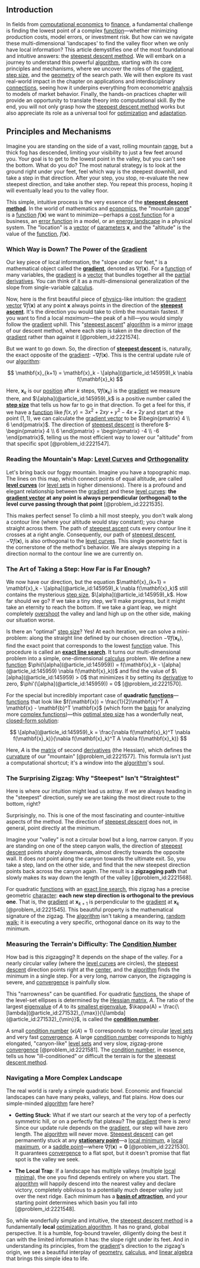 ## Introduction
In fields from [computational economics](@article_id:140429) to [finance](@article_id:144433), a fundamental challenge is finding the lowest point of a complex [function](@article_id:141001)—whether minimizing production costs, model errors, or investment risk. But how can we navigate these multi-dimensional 'landscapes' to find the valley floor when we only have local information? This article demystifies one of the most foundational and intuitive answers: the [steepest descent method](@article_id:139954). We will embark on a journey to understand this powerful [algorithm](@article_id:267625), starting with its core principles and mechanisms, where we uncover the roles of the [gradient](@article_id:136051), [step size](@article_id:163435), and the [geometry](@article_id:199231) of the search path. We will then explore its vast real-world impact in the chapter on applications and interdisciplinary [connections](@article_id:193345), seeing how it underpins everything from econometric [analysis](@article_id:157812) to models of market behavior. Finally, the hands-on practices chapter will provide an opportunity to translate theory into computational skill. By the end, you will not only grasp how the [steepest descent method](@article_id:139954) works but also appreciate its role as a universal tool for [optimization](@article_id:139309) and [adaptation](@article_id:154009).

## Principles and Mechanisms

Imagine you are standing on the side of a vast, rolling mountain [range](@article_id:154892), but a thick fog has descended, limiting your visibility to just a few feet around you. Your goal is to get to the lowest point in the valley, but you can't see the bottom. What do you do? The most natural strategy is to look at the ground right under your feet, feel which way is the steepest downhill, and take a step in that direction. After your step, you stop, re-evaluate the new steepest direction, and take another step. You repeat this process, hoping it will eventually lead you to the valley floor.

This simple, intuitive process is the very essence of the **[steepest descent method](@article_id:139954)**. In the world of mathematics and [economics](@article_id:271560), the "mountain [range](@article_id:154892)" is a [function](@article_id:141001) $f(\mathbf{x})$ we want to minimize—perhaps a [cost function](@article_id:138187) for a business, an [error function](@article_id:175775) in a model, or an [energy landscape](@article_id:147232) in a physical system. The "location" is a [vector](@article_id:176819) of [parameters](@article_id:173606) $\mathbf{x}$, and the "altitude" is the value of the [function](@article_id:141001), $f(\mathbf{x})$.

### Which Way is Down? The Power of the [Gradient](@article_id:136051)

Our key piece of local information, the "slope under our feet," is a mathematical object called the **[gradient](@article_id:136051)**, denoted as $\nabla f(\mathbf{x})$. For a [function](@article_id:141001) of many variables, the [gradient](@article_id:136051) is a [vector](@article_id:176819) that bundles together all the [partial derivatives](@article_id:145786). You can think of it as a multi-dimensional generalization of the slope from single-variable [calculus](@article_id:145546).

Now, here is the first beautiful piece of [physics](@article_id:144980)-like intuition: the [gradient vector](@article_id:140686) $\nabla f(\mathbf{x})$ at any point $\mathbf{x}$ always points in the direction of the **[steepest ascent](@article_id:196451)**. It's the direction you would take to climb the mountain fastest. If you want to find a local *maximum*—the peak of a hill—you would simply follow the [gradient](@article_id:136051) uphill. This "[steepest ascent](@article_id:196451)" [algorithm](@article_id:267625) is a mirror [image](@article_id:151831) of our descent method, where each step is taken *in* the direction of the [gradient](@article_id:136051) rather than against it [@problem_id:2221574].

But we want to go down. So, the direction of **[steepest descent](@article_id:141364)** is, naturally, the exact opposite of the [gradient](@article_id:136051): $-\nabla f(\mathbf{x})$. This is the central update rule of our [algorithm](@article_id:267625):

$$ \mathbf{x}_{k+1} = \mathbf{x}_k - \[alpha](@article_id:145959)_k \nabla f(\mathbf{x}_k) $$

Here, $\mathbf{x}_k$ is our [position](@article_id:167295) after $k$ steps, $\nabla f(\mathbf{x}_k)$ is the [gradient](@article_id:136051) we measure there, and $\[alpha](@article_id:145959)_k$ is a positive number called the **[step size](@article_id:163435)** that tells us how far to go in that direction. To get a feel for this, if we have a [function](@article_id:141001) like $f(x, y) = 3x^2 + 2xy + y^2 - 4x + 2y$ and start at the point $(1, 1)$, we can calculate the [gradient vector](@article_id:140686) to be $\begin{pmatrix} 4 \\ 6 \end{pmatrix}$. The direction of [steepest descent](@article_id:141364) is therefore $-\begin{pmatrix} 4 \\ 6 \end{pmatrix} = \begin{pmatrix} -4 \\ -6 \end{pmatrix}$, telling us the most efficient way to lower our "altitude" from that specific spot [@problem_id:2221547].

### Reading the Mountain's Map: [Level Curves](@article_id:268010) and [Orthogonality](@article_id:141261)

Let's bring back our foggy mountain. Imagine you have a topographic map. The lines on this map, which connect points of equal altitude, are called **[level curves](@article_id:268010)** (or [level sets](@article_id:150661) in higher dimensions). There is a profound and elegant relationship between the [gradient](@article_id:136051) and these [level curves](@article_id:268010): **the [gradient vector](@article_id:140686) at any point is always perpendicular (orthogonal) to the level curve passing through that point** [@problem_id:2221535].

This makes perfect sense! To climb a hill most steeply, you don't walk along a contour line (where your altitude would stay constant); you charge straight across them. The path of [steepest ascent](@article_id:196451) cuts every contour line it crosses at a right angle. Consequently, our path of [steepest descent](@article_id:141364), $-\nabla f(\mathbf{x})$, is also orthogonal to the [level curves](@article_id:268010). This single geometric fact is the cornerstone of the method's behavior. We are always stepping in a direction normal to the contour line we are currently on.

### The Art of Taking a Step: How Far is Far Enough?

We now have our direction, but the equation $\mathbf{x}_{k+1} = \mathbf{x}_k - \[alpha](@article_id:145959)_k \nabla f(\mathbf{x}_k)$ still contains the mysterious [step size](@article_id:163435), $\[alpha](@article_id:145959)_k$. How far should we go? If we take a tiny step, we'll make progress, but it might take an eternity to reach the bottom. If we take a giant leap, we might completely [overshoot](@article_id:146707) the valley and land high up on the other side, making our situation worse.

Is there an "optimal" [step size](@article_id:163435)? Yes! At each iteration, we can solve a mini-problem: along the straight line defined by our chosen direction $-\nabla f(\mathbf{x}_k)$, find the exact point that corresponds to the lowest [function](@article_id:141001) value. This procedure is called an **[exact line search](@article_id:170063)**. It turns our multi-dimensional problem into a simple, one-dimensional [calculus](@article_id:145546) problem. We define a new [function](@article_id:141001) $\phi(\[alpha](@article_id:145959)) = f(\mathbf{x}_k - \[alpha](@article_id:145959) \nabla f(\mathbf{x}_k))$ and find the value of $\[alpha](@article_id:145959) > 0$ that minimizes it by setting its [derivative](@article_id:157426) to zero, $\phi'(\[alpha](@article_id:145959)) = 0$ [@problem_id:2221570].

For the special but incredibly important case of **quadratic [functions](@article_id:153927)**—[functions](@article_id:153927) that look like $f(\mathbf{x}) = \frac{1}{2}\mathbf{x}^T A \mathbf{x} - \mathbf{b}^T \mathbf{x}$ (which form the [basis](@article_id:155813) for analyzing more [complex functions](@article_id:176281))—this [optimal step size](@article_id:142878) has a wonderfully neat, [closed-form solution](@article_id:270305):

$$ \[alpha](@article_id:145959)_k = \frac{\nabla f(\mathbf{x}_k)^T \nabla f(\mathbf{x}_k)}{\nabla f(\mathbf{x}_k)^T A \nabla f(\mathbf{x}_k)} $$

Here, $A$ is the [matrix](@article_id:202118) of second [derivatives](@article_id:165970) (the Hessian), which defines the [curvature](@article_id:140525) of our "mountain" [@problem_id:2221577]. This formula isn't just a computational shortcut; it's a window into the [algorithm](@article_id:267625)'s soul.

### The Surprising Zigzag: Why "Steepest" Isn't "Straightest"

Here is where our intuition might lead us astray. If we are always heading in the "steepest" direction, surely we are taking the most direct route to the bottom, right?

Surprisingly, no. This is one of the most fascinating and counter-intuitive aspects of the method. The direction of [steepest descent](@article_id:141364) does not, in general, point directly at the minimum.

Imagine your "valley" is not a circular bowl but a long, narrow canyon. If you are standing on one of the steep canyon walls, the direction of [steepest descent](@article_id:141364) points sharply downwards, almost directly towards the opposite wall. It does *not* point along the canyon towards the ultimate exit. So, you take a step, land on the other side, and find that the new steepest direction points back across the canyon again. The result is a **zigzagging path** that slowly makes its way down the length of the valley [@problem_id:2221568].

For quadratic [functions](@article_id:153927) with an [exact line search](@article_id:170063), this zigzag has a precise geometric [character](@article_id:264898): **each new step direction is orthogonal to the previous one**. That is, the [gradient](@article_id:136051) at $\mathbf{x}_{k+1}$ is perpendicular to the [gradient](@article_id:136051) at $\mathbf{x}_k$ [@problem_id:2221545]. This beautiful property is the mathematical signature of the zigzag. The [algorithm](@article_id:267625) isn't taking a meandering, [random walk](@article_id:142126); it is executing a very specific, orthogonal dance on its way to the minimum.

### Measuring the Terrain's Difficulty: The [Condition Number](@article_id:144656)

How bad is this zigzagging? It depends on the shape of the valley. For a nearly circular valley (where the [level curves](@article_id:268010) are circles), the [steepest descent](@article_id:141364) direction points right at the [center](@article_id:265330), and the [algorithm](@article_id:267625) finds the minimum in a single step. For a very long, narrow canyon, the zigzagging is severe, and [convergence](@article_id:141497) is painfully slow.

This "narrowness" can be quantified. For quadratic [functions](@article_id:153927), the shape of the level-set ellipses is determined by the [Hessian matrix](@article_id:138646), $A$. The ratio of the largest [eigenvalue](@article_id:154400) of $A$ to its [smallest eigenvalue](@article_id:176839), $\kappa(A) = \frac{\[lambda](@article_id:271532)_{\max}}{\[lambda](@article_id:271532)_{\min}}$, is called the **[condition number](@article_id:144656)**.

A small [condition number](@article_id:144656) ($\kappa(A) \approx 1$) corresponds to nearly circular [level sets](@article_id:150661) and very fast [convergence](@article_id:141497). A large [condition number](@article_id:144656) corresponds to highly elongated, "canyon-like" [level sets](@article_id:150661) and very slow, zigzag-prone [convergence](@article_id:141497) [@problem_id:2221581]. The [condition number](@article_id:144656), in essence, tells us how "ill-conditioned" or difficult the terrain is for the [steepest descent method](@article_id:139954).

### Navigating a More Complex Landscape

The real world is rarely a simple quadratic bowl. Economic and financial landscapes can have many peaks, valleys, and flat plains. How does our simple-minded [algorithm](@article_id:267625) fare here?

- **Getting Stuck**: What if we start our search at the very top of a perfectly symmetric hill, or on a perfectly flat plateau? The [gradient](@article_id:136051) there is zero! Since our update rule depends on the [gradient](@article_id:136051), our step will have zero length. The [algorithm](@article_id:267625) will never move. [Steepest descent](@article_id:141364) can get permanently stuck at any **[stationary point](@article_id:163866)**—a [local minimum](@article_id:143043), a [local maximum](@article_id:137319), or a [saddle point](@article_id:142082)—where $\nabla f(\mathbf{x}) = \mathbf{0}$ [@problem_id:2221530]. It guarantees [convergence](@article_id:141497) to a flat spot, but it doesn't promise that flat spot is the valley we seek.

- **The Local Trap**: If a landscape has multiple valleys (multiple [local minima](@article_id:168559)), the one you find depends entirely on where you start. The [algorithm](@article_id:267625) will happily descend into the nearest valley and declare victory, completely oblivious to a potentially much deeper valley just over the next ridge. Each minimum has a **[basin of attraction](@article_id:142486)**, and your starting point determines which basin you fall into [@problem_id:2221548].

So, while wonderfully simple and intuitive, the [steepest descent method](@article_id:139954) is a fundamentally **local** [optimization algorithm](@article_id:142293). It has no grand, global perspective. It is a humble, fog-bound traveler, diligently doing the best it can with the limited information it has: the slope right under its feet. And in understanding its principles, from the [gradient](@article_id:136051)'s direction to the zigzag's origin, we see a beautiful interplay of [geometry](@article_id:199231), [calculus](@article_id:145546), and [linear algebra](@article_id:145246) that brings this simple idea to life.


